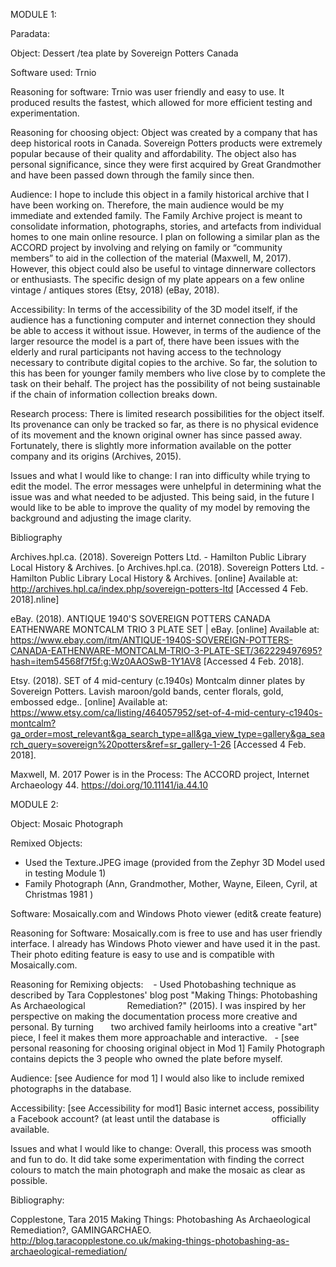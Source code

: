 MODULE 1:

Paradata:

Object: Dessert /tea plate by Sovereign Potters Canada

Software used: Trnio 

Reasoning for software: Trnio was user friendly and easy to use. It produced results the fastest, which allowed for more efficient testing and experimentation. 

Reasoning for choosing object: Object was created by a company that has deep historical roots in Canada. Sovereign Potters products were extremely popular because of their quality and affordability. The object also has personal significance, since they were first acquired by Great Grandmother and have been passed down through the family since then.

Audience: I hope to include this object in a family historical archive that I have been working on. Therefore, the main audience would be my immediate and extended family. The Family Archive project is meant to consolidate information, photographs, stories, and artefacts from individual homes to one main online resource. I plan on following a similar plan as the ACCORD project by involving and relying on family or “community members” to aid in the collection of the material (Maxwell, M, 2017). However, this object could also be useful to vintage dinnerware collectors or enthusiasts. The specific design of my plate appears on a few online vintage / antiques stores (Etsy, 2018) (eBay, 2018). 

Accessibility: In terms of the accessibility of the 3D model itself, if the audience has a functioning computer and internet connection they should be able to access it without issue. However, in terms of the audience of the larger resource the model is a part of, there have been issues with the elderly and rural participants not having access to the technology necessary to contribute digital copies to the archive. So far, the solution to this has been for younger family members who live close by to complete the task on their behalf. The project has the possibility of not being sustainable if the chain of information collection breaks down.

Research process: There is limited research possibilities for the object itself. Its provenance can only be tracked so far, as there is no physical evidence of its movement and the known original owner has since passed away.  Fortunately, there is slightly more information available on the potter company and its origins (Archives, 2015). 

Issues and what I would like to change:  I ran into difficulty while trying to edit the model. The error messages were unhelpful in determining what the issue was and what needed to be adjusted. This being said, in the future I would like to be able to improve the quality of my model by removing the background and adjusting the image clarity.

Bibliography

Archives.hpl.ca. (2018). Sovereign Potters Ltd. - Hamilton Public Library Local History &amp; Archives. [o Archives.hpl.ca. (2018). Sovereign Potters Ltd. - Hamilton Public Library Local History &amp; Archives. [online] Available at: http://archives.hpl.ca/index.php/sovereign-potters-ltd [Accessed 4 Feb. 2018].nline] 

eBay. (2018). ANTIQUE 1940'S SOVEREIGN POTTERS CANADA EATHENWARE MONTCALM TRIO 3 PLATE SET | eBay. [online] Available at: https://www.ebay.com/itm/ANTIQUE-1940S-SOVEREIGN-POTTERS-CANADA-EATHENWARE-MONTCALM-TRIO-3-PLATE-SET/362229497695?hash=item54568f7f5f:g:Wz0AAOSwB-1Y1AV8 [Accessed 4 Feb. 2018].

Etsy. (2018). SET of 4 mid-century (c.1940s) Montcalm dinner plates by Sovereign Potters. Lavish maroon/gold bands, center florals, gold, embossed edge.. [online] Available at: https://www.etsy.com/ca/listing/464057952/set-of-4-mid-century-c1940s-montcalm?ga_order=most_relevant&ga_search_type=all&ga_view_type=gallery&ga_search_query=sovereign%20potters&ref=sr_gallery-1-26 [Accessed 4 Feb. 2018].

Maxwell, M. 2017 Power is in the Process: The ACCORD project, Internet Archaeology 44. https://doi.org/10.11141/ia.44.10




MODULE 2:

Object: Mosaic Photograph

Remixed Objects: 
  - Used the Texture.JPEG image (provided from the Zephyr 3D Model used in testing Module 1) 
  - Family Photograph (Ann, Grandmother, Mother, Wayne, Eileen, Cyril, at Christmas 1981 )
  
 Software: Mosaically.com and Windows Photo viewer (edit& create feature) 
  
 Reasoning for Software: 
  Mosaically.com is free to use and has user friendly interface. I already has Windows Photo viewer and have used it in the past. Their   photo editing feature is easy to use and is compatible with Mosaically.com. 
 
 Reasoning for Remixing objects:
    - Used Photobashing technique as described by Tara Copplestones' blog post "Making Things: Photobashing As Archaeological                 Remediation?" (2015). I was inspired by her perspective on making the documentation process more creative and personal. By turning       two archived family heirlooms into a creative "art" piece, I feel it makes them more approachable and interactive. 
    - [see personal reasoning for choosing original object in Mod 1] Family Photograph contains depicts the 3 people who owned the plate       before myself. 
    
  Audience: [see Audience for mod 1] I would also like to include remixed photographs in the database. 
  
  Accessibility: [see Accessibility for mod1] Basic internet access, possibility a Facebook account? (at least until the database is                      officially available. 
  
  Issues and what I would like to change: 
          Overall, this process was smooth and fun to do. It did take some experimentation with finding                                           the correct colours to match the main photograph and make the mosaic as clear as possible. 
          
 Bibliography:
 
 Copplestone, Tara 2015 Making Things: Photobashing As Archaeological Remediation?, GAMINGARCHAEO.      http://blog.taracopplestone.co.uk/making-things-photobashing-as-archaeological-remediation/
  
 
  
